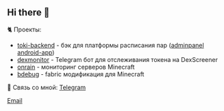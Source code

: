 ## Hi there 👋

🐈 Проекты:
- [toki-backend](https://github.com/inotbaggi/toki-backend) - бэк для платформы расписания пар ([adminpanel](https://github.com/inotbaggi/toki-adminpanel) [android-app](https://github.com/inotbaggi/toki-app))
- [dexmonitor](https://github.com/inotbaggi/dexmonitor) - Telegram бот для отслеживания токена на DexScreener
- [onrain](https://github.com/inotbaggi/onrain) - мониторинг серверов Minecraft
- [bdebug](https://github.com/inotbaggi/bdebug) - fabric модификация для Minecraft

📜 Связь со мной:
[Telegram](https://inotbaggi.t.me)

[Email](mailto:inotbaggi@gmail.com)
